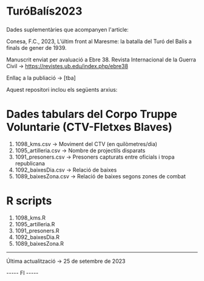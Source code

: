 ###
# TuróBalís2023
###

Dades suplementàries que acompanyen l'article:

Conesa, F.C., 2023, L’últim front al Maresme: la batalla del Turó del Balís a finals de gener de 1939. 

Manuscrit enviat per avaluació a Ebre 38. Revista Internacional de la Guerra Civil -> https://revistes.ub.edu/index.php/ebre38

Enllaç a la publiació -> [tba] 

Aquest repositori inclou els següents arxius: 

# Dades tabulars del Corpo Truppe Voluntarie (CTV-Fletxes Blaves) 

1. 1098_kms.csv -> Moviment del CTV (en quilòmetres/dia)
2. 1095_artilleria.csv -> Nombre de projectils disparats
3. 1091_presoners.csv -> Presoners capturats entre oficials i tropa republicana
4. 1092_baixesDia.csv -> Relació de baixes
5. 1089_baixesZona.csv -> Relació de baixes segons zones de combat

# R scripts

1. 1098_kms.R 
2. 1095_artilleria.R 
3. 1091_presoners.R 
4. 1092_baixesDia.R
5. 1089_baixesZona.R

-----
Última actualització -> 25 de setembre de 2023


----- FI -----
